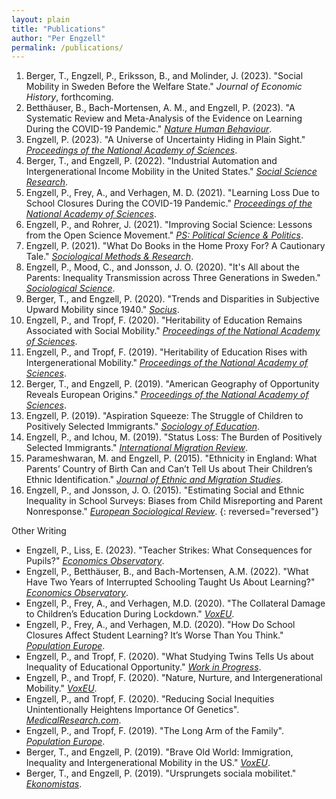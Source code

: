 ```yaml
---
layout: plain
title: "Publications"
author: "Per Engzell"
permalink: /publications/
---
```


1. Berger, T., Engzell, P., Eriksson, B., and Molinder, J. (2023). "Social Mobility in Sweden Before the Welfare State." *Journal of Economic History*, forthcoming. 
2. Betthäuser, B., Bach-Mortensen, A. M., and Engzell, P. (2023). "A Systematic Review and Meta-Analysis of the Evidence on Learning During the COVID-19 Pandemic." [*Nature Human Behaviour*](https://doi.org/10.1038/s41562-022-01506-4).
3. Engzell, P. (2023). "A Universe of Uncertainty Hiding in Plain Sight." [*Proceedings of the National Academy of Sciences*](https://doi.org/10.1073/pnas.2218530120).
4. Berger, T., and Engzell, P. (2022). "Industrial Automation and Intergenerational Income Mobility in the United States." [*Social Science Research*](https://doi.org/10.1016/j.ssresearch.2021.102686). 
5. Engzell, P., Frey, A., and Verhagen, M. D. (2021). "Learning Loss Due to School Closures During the COVID-19 Pandemic." [*Proceedings of the National Academy of Sciences*](https://doi.org/10.1073/pnas.2022376118).
6. Engzell, P., and Rohrer, J. (2021). "Improving Social Science: Lessons from the Open Science Movement." [*PS: Political Science & Politics*](https://doi.org/10.1017/S1049096520000967).
7. Engzell, P. (2021). "What Do Books in the Home Proxy For? A Cautionary Tale." [*Sociological Methods & Research*](https://doi.org/10.1177/0049124119826143).
8. Engzell, P., Mood, C., and Jonsson, J. O. (2020). "It's All about the Parents: Inequality Transmission across Three Generations in Sweden." [*Sociological Science*](https://doi.org/10.15195/v7.a10).
9. Berger, T., and Engzell, P. (2020). "Trends and Disparities in Subjective Upward Mobility since 1940." [*Socius*](https://doi.org/10.1177/2378023120951139).
10. Engzell, P., and Tropf, F. (2020). "Heritability of Education Remains Associated with Social Mobility." [*Proceedings of the National Academy of Sciences*](https://doi.org/10.1073/pnas.2017308117).
11. Engzell, P., and Tropf, F. (2019). "Heritability of Education Rises with Intergenerational Mobility." [*Proceedings of the National Academy of Sciences*](https://doi.org/10.1073/pnas.1912998116).
12. Berger, T., and Engzell, P. (2019). "American Geography of Opportunity Reveals European Origins." [*Proceedings of the National Academy of Sciences*](https://doi.org/10.1073/pnas.1810893116).
13. Engzell, P. (2019). "Aspiration Squeeze: The Struggle of Children to Positively Selected Immigrants." [*Sociology of Education*](https://doi.org/10.1177/0038040718822573).
14. Engzell, P., and Ichou, M. (2019). "Status Loss: The Burden of Positively Selected Immigrants." [*International Migration Review*](https://doi.org/10.1177/0197918319850756).
15. Parameshwaran, M. and Engzell, P. (2015). "Ethnicity in England: What Parents’ Country of Birth Can and Can’t Tell Us about Their Children’s Ethnic Identification." [*Journal of Ethnic and Migration Studies*](https://doi.org/10.1080/1369183X.2014.920690).
16. Engzell, P., and Jonsson, J. O. (2015). "Estimating Social and Ethnic Inequality in School Surveys: Biases from Child Misreporting and Parent Nonresponse." [*European Sociological Review*](https://doi.org/10.1093/esr/jcv005).
{: reversed="reversed"}

Other Writing
- Engzell, P., Liss, E. (2023). "Teacher Strikes: What Consequences for Pupils?" [*Economics Observatory*](https://www.economicsobservatory.com/teacher-strikes-what-consequences-for-pupils).
- Engzell, P., Betthäuser, B., and Bach-Mortensen, A.M. (2022). "What Have Two Years of Interrupted Schooling Taught Us About Learning?" [*Economics Observatory*](https://www.economicsobservatory.com/what-have-two-years-of-interrupted-schooling-taught-us-about-learning).
- Engzell, P., Frey, A., and Verhagen, M.D. (2020). "The Collateral Damage to Children’s Education During Lockdown." [*VoxEU*](https://voxeu.org/article/collateral-damage-children-s-education-during-lockdown).
- Engzell, P., Frey, A., and Verhagen, M.D. (2020). "How Do School Closures Affect Student Learning? It’s Worse Than You Think." [*Population Europe*](https://population-europe.eu/research/policy-insights/how-do-school-closures-affect-student-learning-its-worse-you-think).
- Engzell, P., and Tropf, F. (2020). "What Studying Twins Tells Us about Inequality of Educational Opportunity." [*Work in Progress*](http://www.wipsociology.org/2020/03/26/what-studying-twins-tells-us-about-inequality-of-educational-opportunity/).
- Engzell, P., and Tropf, F. (2020). "Nature, Nurture, and Intergenerational Mobility." [*VoxEU*](https://voxeu.org/article/nature-nurture-and-intergenerational-mobility).
- Engzell, P., and Tropf, F. (2020). "Reducing Social Inequities Unintentionally Heightens Importance Of Genetics". [*MedicalResearch.com*](https://medicalresearch.com/education-reducing-social-inequities-unintentionally-heightens-importance-of-genetics/).
- Engzell, P., and Tropf, F. (2019). "The Long Arm of the Family". [*Population Europe*](https://population-europe.eu/research/popdigests/long-arm-family).
- Berger, T., and Engzell, P. (2019). "Brave Old World: Immigration, Inequality and Intergenerational Mobility in the US." [*VoxEU*](https://voxeu.org/article/immigration-inequality-and-intergenerational-mobility-us).
- Berger, T., and Engzell, P. (2019). "Ursprungets sociala mobilitet." [*Ekonomistas*](https://ekonomistas.se/2019/03/18/gastinlagg-ursprungets-sociala-mobilitet/).
